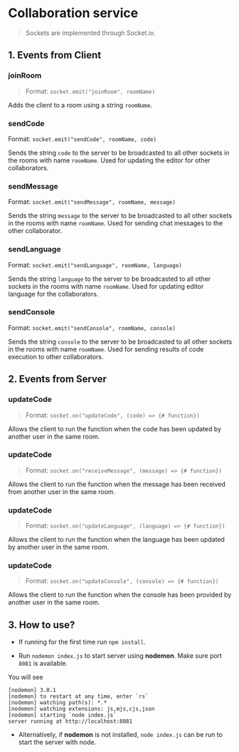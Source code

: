 # Collaboration service

> Sockets are implemented through Socket.io.

## 1. Events from Client

### joinRoom

> Format: `socket.emit("joinRoom", roomName)`

Adds the client to a room using a string `roomName`.

### sendCode

Format: `socket.emit("sendCode", roomName, code)`

Sends the string `code` to the server to be broadcasted to all other sockets in the rooms with name `roomName`. Used for updating the editor for other collaborators.

### sendMessage

Format: `socket.emit("sendMessage", roomName, message)`

Sends the string `message` to the server to be broadcasted to all other sockets in the rooms with name `roomName`. Used for sending chat messages to the other collaborator.

### sendLanguage

Format: `socket.emit("sendLanguage", roomName, language)`

Sends the string `language` to the server to be broadcasted to all other sockets in the rooms with name `roomName`. Used for updating editor language for the collaborators.

### sendConsole

Format: `socket.emit("sendConsole", roomName, console)`

Sends the string `console` to the server to be broadcasted to all other sockets in the rooms with name `roomName`. Used for sending results of code execution to other collaborators.

## 2. Events from Server

### updateCode

> Format: `socket.on("updateCode", (code) => {# function})`

Allows the client to run the function when the code has been updated by another user in the same room.

### updateCode

> Format: `socket.on("receiveMessage", (message) => {# function})`

Allows the client to run the function when the message has been received from another user in the same room.

### updateCode

> Format: `socket.on("updateLanguage", (language) => {# function})`

Allows the client to run the function when the language has been updated by another user in the same room.

### updateCode

> Format: `socket.on("updateConsole", (console) => {# function})`

Allows the client to run the function when the console has been provided by another user in the same room.

## 3. How to use?

- If running for the first time run `npm install`.

- Run `nodemon index.js` to start server using **nodemon**. Make sure port `8081` is available.

You will see

```
[nodemon] 3.0.1
[nodemon] to restart at any time, enter `rs`
[nodemon] watching path(s): *.*
[nodemon] watching extensions: js,mjs,cjs,json
[nodemon] starting `node index.js`
server running at http://localhost:8081
```

- Alternatively, if **nodemon** is not installed, `node index.js` can be run to start the server with node.
